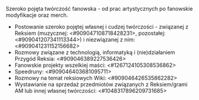 Szeroko pojęta twórczość fanowska - od prac artystycznych po fanowskie modyfikacje oraz merch.
- Postowanie szeroko pojętej własnej i cudzej twórczości - związanej z Reksiem (muzycznej: <#909047108718428231>, pozostałej: <#909041207341113344>) i niezwiązanej z nim: <#909041231152156682>
- Rozmowy związane z technologią, informatyką i (nie)działaniem Przygód Reksia: <#909046389227536426>
- Fanowskie projekty wszelkiej maści: <#1267124105308536862>
- Speedruny: <#909046403681095711>
- Rozmowy na temat reksiowych Wiki: <#909046426535862282>
- Wystawianie na sprzedaż przedmiotów związanych z Reksiem/grami AM lub innej własnej twórczości: <#1048317896209731685>
